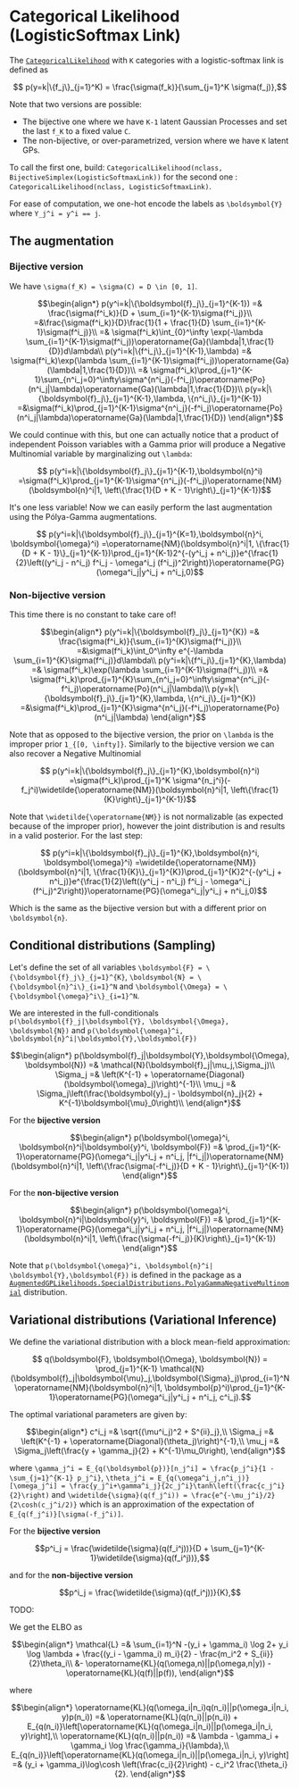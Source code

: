 # Categorical Likelihood (LogisticSoftmax Link)

The [`CategoricalLikelihood`](https://juliagaussianprocesses.github.io/GPLikelihoods.jl/stable/api/#GPLikelihoods.CategoricalLikelihood) with ``K`` categories with a logistic-softmax link is defined as
```math
    p(y=k|\{f_j\}_{j=1}^K) = \frac{\sigma(f_k)}{\sum_{j=1}^K \sigma(f_j)},
```
Note that two versions are possible:
- The bijective one where we have ``K-1`` latent Gaussian Processes and set the last ``f_K`` to a fixed value ``C``.
- The non-bijective, or over-parametrized, version where we have ``K`` latent GPs.

To call the first one, build: `CategoricalLikelihood(nclass, BijectiveSimplex(LogisticSoftmaxLink))` for the second one : `CategoricalLikelihood(nclass, LogisticSoftmaxLink)`.

For ease of computation, we one-hot encode the labels as ``\boldsymbol{Y}`` where ``Y_j^i = y^i == j``.
## The augmentation
### Bijective version

We have ``\sigma(f_K) = \sigma(C) = D \in [0, 1]``.
```math
\begin{align*}
    p(y^i=k|\{\boldsymbol{f}_j\}_{j=1}^{K-1}) =& \frac{\sigma(f^i_k)}{D + \sum_{i=1}^{K-1}\sigma(f^i_j)}\\
    =&\frac{\sigma(f^i_k)}{D}\frac{1}{1 + \frac{1}{D} \sum_{i=1}^{K-1}\sigma(f^i_j)}\\
    =& \sigma(f^i_k)\int_{0}^\infty \exp(-\lambda \sum_{i=1}^{K-1}\sigma(f^i_j))\operatorname{Ga}(\lambda|1,\frac{1}{D})d\lambda\\
    p(y^i=k|\{f^i_j\}_{j=1}^{K-1},\lambda) =& \sigma(f^i_k)\exp(\lambda \sum_{i=1}^{K-1}\sigma(f^i_j))\operatorname{Ga}(\lambda|1,\frac{1}{D})\\
    =& \sigma(f^i_k)\prod_{j=1}^{K-1}\sum_{n^i_j=0}^\infty\sigma^{n^i_j}(-f^i_j)\operatorname{Po}(n^i_j|\lambda)\operatorname{Ga}(\lambda|1,\frac{1}{D})\\
    p(y=k|\{\boldsymbol{f}_j\}_{j=1}^{K-1},\lambda, \{n^i_j\}_{j=1}^{K-1}) =&\sigma(f^i_k)\prod_{j=1}^{K-1}\sigma^{n^i_j}(-f^i_j)\operatorname{Po}(n^i_j|\lambda)\operatorname{Ga}(\lambda|1,\frac{1}{D})
\end{align*}
```
We could continue with this, but one can actually notice that a product of independent Poisson variables with a Gamma prior will produce a Negative Multinomial variable by marginalizing out ``\lambda``:
```math
    p(y^i=k|\{\boldsymbol{f}_j\}_{j=1}^{K-1},\boldsymbol{n}^i) =\sigma(f^i_k)\prod_{j=1}^{K-1}\sigma^{n^i_j}(-f^i_j)\operatorname{NM}(\boldsymbol{n}^i|1, \left\{\frac{1}{D + K - 1}\right\}_{j=1}^{K-1})
```

It's one less variable!
Now we can easily perform the last augmentation using the Pólya-Gamma augmentations.
```math
    p(y^i=k|\{\boldsymbol{f}_j\}_{j=1}^{K=1},\boldsymbol{n}^i, \boldsymbol{\omega}^i) =\operatorname{NM}(\boldsymbol{n}^i|1, \{\frac{1}{D + K - 1}\}_{j=1}^{K-1})\prod_{j=1}^{K-1}2^{-(y^i_j + n^i_j)}e^{\frac{1}{2}\left((y^i_j - n^i_j) f^i_j - \omega^i_j (f^i_j)^2\right)}\operatorname{PG}(\omega^i_j|y^i_j + n^i_j,0)
```

### Non-bijective version

This time there is no constant to take care of!

```math
\begin{align*}
    p(y^i=k|\{\boldsymbol{f}_j\}_{j=1}^{K}) =& \frac{\sigma(f^i_k)}{\sum_{i=1}^{K}\sigma(f^i_j)}\\
    =&\sigma(f^i_k)\int_0^\infty e^{-\lambda \sum_{i=1}^{K}\sigma(f^i_j)}d\lambda\\
    p(y^i=k|\{f^i_j\}_{j=1}^{K},\lambda) =& \sigma(f^i_k)\exp(\lambda \sum_{i=1}^{K-1}\sigma(f^i_j))\\
    =& \sigma(f^i_k)\prod_{j=1}^{K}\sum_{n^i_j=0}^\infty\sigma^{n^i_j}(-f^i_j)\operatorname{Po}(n^i_j|\lambda)\\
    p(y=k|\{\boldsymbol{f}_j\}_{j=1}^{K},\lambda, \{n^i_j\}_{j=1}^{K}) =&\sigma(f^i_k)\prod_{j=1}^{K}\sigma^{n^i_j}(-f^i_j)\operatorname{Po}(n^i_j|\lambda)
\end{align*}
```
Note that as opposed to the bijective version, the prior on ``\lambda`` is the improper prior ``1_{[0, \infty]}``.
Similarly to the bijective version we can also recover a Negative Multinomial
```math
    p(y^i=k|\{\boldsymbol{f}_j\}_{j=1}^{K},\boldsymbol{n}^i) =\sigma(f^i_k)\prod_{j=1}^K \sigma^{n_j^i}(-f_j^i)\widetilde{\operatorname{NM}}(\boldsymbol{n}^i|1, \left\{\frac{1}{K}\right\}_{j=1}^{K-1})
```

Note that ``\widetilde{\operatorname{NM}}`` is not normalizable (as expected because of the improper prior), however the joint distribution is and results in a valid posterior. 
For the last step:
```math
    p(y^i=k|\{\boldsymbol{f}_j\}_{j=1}^{K},\boldsymbol{n}^i, \boldsymbol{\omega}^i) =\widetilde{\operatorname{NM}}(\boldsymbol{n}^i|1, \{\frac{1}{K}\}_{j=1}^{K})\prod_{j=1}^{K}2^{-(y^i_j + n^i_j)}e^{\frac{1}{2}\left((y^i_j - n^i_j) f^i_j - \omega^i_j (f^i_j)^2\right)}\operatorname{PG}(\omega^i_j|y^i_j + n^i_j,0)
```

Which is the same as the bijective version but with a different prior on ``\boldsymbol{n}``.
## Conditional distributions (Sampling)

Let's define the set of all variables ``\boldsymbol{F} = \{\boldsymbol{f}_j\}_{j=1}^{K}``, ``\boldsymbol{N} = \{\boldsymbol{n}^i\}_{i=1}^N`` and ``\boldsymbol{\Omega} = \{\boldsymbol{\omega}^i\}_{i=1}^N``.

We are interested in the full-conditionals ``p(\boldsymbol{f}_j|\boldsymbol{Y}, \boldsymbol{\Omega}, \boldsymbol{N})`` and ``p(\boldsymbol{\omega}^i, \boldsymbol{n}^i|\boldsymbol{Y},\boldsymbol{F})``


```math
\begin{align*}
    p(\boldsymbol{f}_j|\boldsymbol{Y},\boldsymbol{\Omega}, \boldsymbol{N}) =& \mathcal{N}(\boldsymbol{f}_j|\mu_j,\Sigma_j)\\
    \Sigma_j =& \left(K^{-1} + \operatorname{Diagonal}(\boldsymbol{\omega}_j)\right)^{-1}\\
    \mu_j =& \Sigma_j\left(\frac{\boldsymbol{y}_j - \boldsymbol{n}_j}{2} + K^{-1}\boldsymbol{\mu}_0\right)\\
\end{align*}
```

For the **bijective version**

```math
\begin{align*}
p(\boldsymbol{\omega}^i, \boldsymbol{n}^i|\boldsymbol{y}^i, \boldsymbol{F}) =& \prod_{j=1}^{K-1}\operatorname{PG}(\omega^i_j|y^i_j + n^i_j, |f^i_j|)\operatorname{NM}(\boldsymbol{n}^i|1, \left\{\frac{\sigma(-f^i_j)}{D + K - 1}\right\}_{j=1}^{K-1})
\end{align*}
```
For the **non-bijective version**

```math
\begin{align*}
    p(\boldsymbol{\omega}^i, \boldsymbol{n}^i|\boldsymbol{y}^i, \boldsymbol{F}) =& \prod_{j=1}^{K-1}\operatorname{PG}(\omega^i_j|y^i_j + n^i_j, |f^i_j|)\operatorname{NM}(\boldsymbol{n}^i|1, \left\{\frac{\sigma(-f^i_j)}{K}\right\}_{j=1}^{K-1})
\end{align*}
```

Note that ``p(\boldsymbol{\omega}^i, \boldsymbol{n}^i|
\boldsymbol{Y},\boldsymbol{F})`` is defined in the package as a [`AugmentedGPLikelihoods.SpecialDistributions.PolyaGammaNegativeMultinomial`](@ref) distribution.


## Variational distributions (Variational Inference)

We define the variational distribution with a block mean-field approximation:
```math
    q(\boldsymbol{F}, \boldsymbol{\Omega}, \boldsymbol{N}) = \prod_{j=1}^{K-1} \mathcal{N}(\boldsymbol{f}_j|\boldsymbol{\mu}_j,\boldsymbol{\Sigma}_j)\prod_{i=1}^N \operatorname{NM}(\boldsymbol{n}^i|1, \boldsymbol{p}^i)\prod_{j=1}^{K-1}\operatorname{PG}(\omega^i_j|y^i_j + n^i_j, c^i_j).
```
The optimal variational parameters are given by:
```math
\begin{align*}
    c^i_j =& \sqrt{(\mu^i_j)^2 + S^{ii}_j},\\
    \Sigma_j =& \left(K^{-1} + \operatorname{Diagonal}(\theta_j)\right)^{-1},\\
    \mu_j =& \Sigma_j\left(\frac{y + \gamma_j}{2} + K^{-1}\mu_0\right),
\end{align*}
```
where ``\gamma_j^i = E_{q(\boldsymbol{p})}[n_j^i] = \frac{p_j^i}{1 - \sum_{j=1}^{K-1} p_j^i}``, ``\theta_j^i = E_{q(\omega^i_j,n^i_j)}[\omega_j^i] = \frac{y_j^i+\gamma^i_j}{2c_j^i}\tanh\left(\frac{c_j^i}{2}\right)`` and ``\widetilde{\sigma}(q(f_j^i)) = \frac{e^{-\mu_j^i}/2}{2\cosh(c_j^i/2)}`` which is an approximation of the expectation of ``E_{q(f_j^i)}[\sigma(-f_j^i)]``.

For the **bijective version**
```math
p^i_j = \frac{\widetilde{\sigma}(q(f_i^j))}{D + \sum_{j=1}^{K-1}\widetilde{\sigma}(q(f_i^j))},
```
and for the **non-bijective version**

```math
p^i_j = \frac{\widetilde{\sigma}(q(f_i^j))}{K},
```

TODO:

We get the ELBO as
```math
\begin{align*}
    \mathcal{L} =& \sum_{i=1}^N -(y_i + \gamma_i) \log 2+ y_i \log \lambda + \frac{(y_i - \gamma_i) m_i}{2} - \frac{m_i^2 + S_{ii}}{2}\theta_i\\ 
    &- \operatorname{KL}(q(\omega,n)||p(\omega,n|y)) - \operatorname{KL}(q(f)||p(f)),
\end{align*}
```
where
```math
\begin{align*}
    \operatorname{KL}(q(\omega_i|n_i)q(n_i)||p(\omega_i|n_i, y)p(n_i)) =& \operatorname{KL}(q(n_i)||p(n_i)) + E_{q(n_i)}\left[\operatorname{KL}(q(\omega_i|n_i)||p(\omega_i|n_i, y)\right],\\
    \operatorname{KL}(q(n_i)||p(n_i)) =& \lambda - \gamma_i + \gamma_i \log \frac{\gamma_i}{\lambda},\\
    E_{q(n_i)}\left[\operatorname{KL}(q(\omega_i|n_i)||p(\omega_i|n_i, y)\right] =& (y_i + \gamma_i)\log\cosh \left(\frac{c_i}{2}\right) - c_i^2 \frac{\theta_i}{2}.
\end{align*}
```
